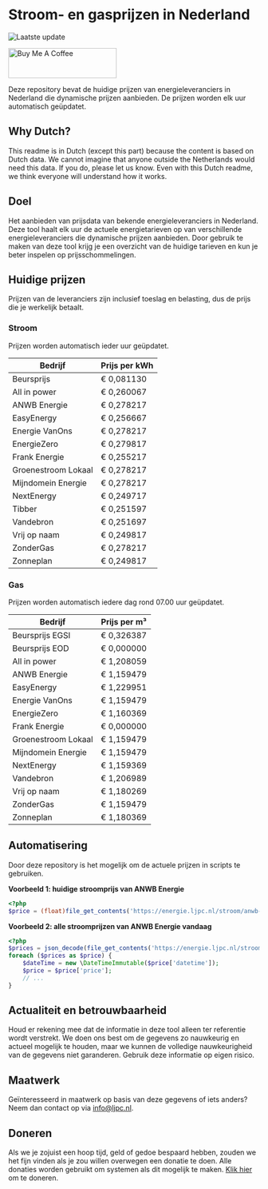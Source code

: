 # Stroom- en gasprijzen in Nederland

![Laatste update](https://img.shields.io/badge/laatste%20update-2024--06--07%2018%3A00%20CET-brightgreen)

<a href="https://www.buymeacoffee.com/Lars-" target="_blank"><img src="https://cdn.buymeacoffee.com/buttons/v2/default-orange.png" alt="Buy Me A Coffee" height="60" style="height: 60px !important;width: 217px !important;" ></a>

Deze repository bevat de huidige prijzen van energieleveranciers in Nederland die dynamische prijzen aanbieden. De prijzen worden elk uur automatisch geüpdatet.

## Why Dutch?

This readme is in Dutch (except this part) because the content is based on Dutch data. We cannot imagine that anyone outside the Netherlands would need this data. If you do, please let us know. Even with this Dutch readme, we think
everyone will understand how it works.

## Doel

Het aanbieden van prijsdata van bekende energieleveranciers in Nederland. Deze tool haalt elk uur de actuele energietarieven op van verschillende energieleveranciers die dynamische prijzen aanbieden. Door gebruik te maken van deze tool
krijg je een overzicht van de huidige tarieven en kun je beter inspelen op prijsschommelingen.

## Huidige prijzen

Prijzen van de leveranciers zijn inclusief toeslag en belasting, dus de prijs die je werkelijk betaalt.

### Stroom

Prijzen worden automatisch ieder uur geüpdatet.

 Bedrijf | Prijs per kWh 
---------|---------------
Beursprijs | € 0,081130
All in power | € 0,260067
ANWB Energie | € 0,278217
EasyEnergy | € 0,256667
Energie VanOns | € 0,278217
EnergieZero | € 0,279817
Frank Energie | € 0,255217
Groenestroom Lokaal | € 0,278217
Mijndomein Energie | € 0,278217
NextEnergy | € 0,249717
Tibber | € 0,251597
Vandebron | € 0,251697
Vrij op naam | € 0,249817
ZonderGas | € 0,278217
Zonneplan | € 0,249817


### Gas

Prijzen worden automatisch iedere dag rond 07.00 uur geüpdatet.

 Bedrijf | Prijs per m³ 
---------|--------------
Beursprijs EGSI | € 0,326387
Beursprijs EOD | € 0,000000
All in power | € 1,208059
ANWB Energie | € 1,159479
EasyEnergy | € 1,229951
Energie VanOns | € 1,159479
EnergieZero | € 1,160369
Frank Energie | € 0,000000
Groenestroom Lokaal | € 1,159479
Mijndomein Energie | € 1,159479
NextEnergy | € 1,159369
Vandebron | € 1,206989
Vrij op naam | € 1,180269
ZonderGas | € 1,159479
Zonneplan | € 1,180369


## Automatisering

Door deze repository is het mogelijk om de actuele prijzen in scripts te gebruiken.

**Voorbeeld 1: huidige stroomprijs van ANWB Energie**

```php
<?php
$price = (float)file_get_contents('https://energie.ljpc.nl/stroom/anwb-energie-nu.txt');

```

**Voorbeeld 2: alle stroomprijzen van ANWB Energie vandaag**

```php
<?php
$prices = json_decode(file_get_contents('https://energie.ljpc.nl/stroom/all-in-power-vandaag.json'),true);
foreach ($prices as $price) {
    $dateTime = new \DateTimeImmutable($price['datetime']);
    $price = $price['price'];
    // ...
}
```

## Actualiteit en betrouwbaarheid

Houd er rekening mee dat de informatie in deze tool alleen ter referentie wordt verstrekt. We doen ons best om de gegevens zo nauwkeurig en actueel mogelijk te houden, maar we kunnen de volledige nauwkeurigheid van de gegevens niet
garanderen. Gebruik deze informatie op eigen risico.

## Maatwerk

Geïnteresseerd in maatwerk op basis van deze gegevens of iets anders? Neem dan contact op
via [info@ljpc.nl](mailto:info@ljpc.nl?subject=Energie%20prijzen).

## Doneren

Als we je zojuist een hoop tijd, geld of gedoe bespaard hebben, zouden we het fijn vinden als je zou willen overwegen een
donatie te doen. Alle donaties worden gebruikt om systemen als dit mogelijk te
maken. [Klik hier](https://www.buymeacoffee.com/Lars-) om te doneren.
